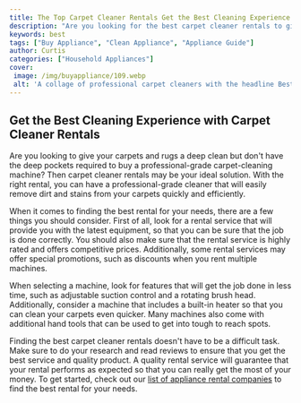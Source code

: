 ```yaml
---
title: The Top Carpet Cleaner Rentals Get the Best Cleaning Experience
description: "Are you looking for the best carpet cleaner rentals to give your carpets an amazing clean Discover top carpet cleaner rental options to get the best cleaning experience"
keywords: best
tags: ["Buy Appliance", "Clean Appliance", "Appliance Guide"]
author: Curtis
categories: ["Household Appliances"]
cover: 
 image: /img/buyappliance/109.webp
 alt: 'A collage of professional carpet cleaners with the headline Best Carpet Cleaner Rentals'
---
```

## Get the Best Cleaning Experience with Carpet Cleaner Rentals
Are you looking to give your carpets and rugs a deep clean but don't have the deep pockets required to buy a professional-grade carpet-cleaning machine? Then carpet cleaner rentals may be your ideal solution. With the right rental, you can have a professional-grade cleaner that will easily remove dirt and stains from your carpets quickly and efficiently.

When it comes to finding the best rental for your needs, there are a few things you should consider. First of all, look for a rental service that will provide you with the latest equipment, so that you can be sure that the job is done correctly. You should also make sure that the rental service is highly rated and offers competitive prices. Additionally, some rental services may offer special promotions, such as discounts when you rent multiple machines.

When selecting a machine, look for features that will get the job done in less time, such as adjustable suction control and a rotating brush head. Additionally, consider a machine that includes a built-in heater so that you can clean your carpets even quicker. Many machines also come with additional hand tools that can be used to get into tough to reach spots.

Finding the best carpet cleaner rentals doesn't have to be a difficult task. Make sure to do your research and read reviews to ensure that you get the best service and quality product. A quality rental service will guarantee that your rental performs as expected so that you can really get the most of your money. To get started, check out our [list of appliance rental companies](./pages/appliance-rental) to find the best rental for your needs.
